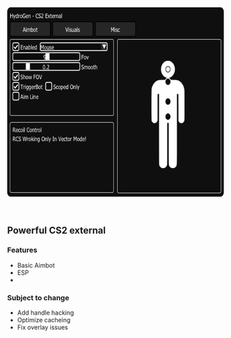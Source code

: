 <br/>
<p align="center">
  <a href="https://github.com/it-developed/hydrogen-cs2-external/">
    <img src="menu.png" alt="Metamorph" width="640" height="440">
  </a>
  <br>
  <br>
  <br>
</p>

## Powerful CS2 external

### Features
- Basic Aimbot
- ESP
- 

### Subject to change
- Add handle hacking
- Optimize cacheing
- Fix overlay issues
